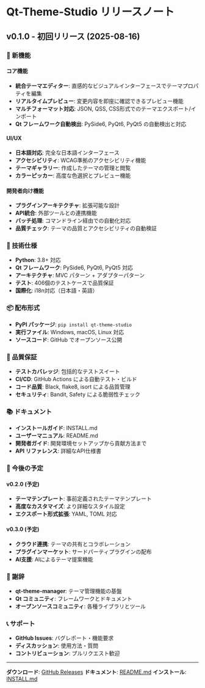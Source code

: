 # Qt-Theme-Studio リリースノート

## v0.1.0 - 初回リリース (2025-08-16)

### 🎉 新機能

#### コア機能
- **統合テーマエディター**: 直感的なビジュアルインターフェースでテーマプロパティを編集
- **リアルタイムプレビュー**: 変更内容を即座に確認できるプレビュー機能
- **マルチフォーマット対応**: JSON, QSS, CSS形式でのテーマエクスポート/インポート
- **Qt フレームワーク自動検出**: PySide6, PyQt6, PyQt5 の自動検出と対応

#### UI/UX
- **日本語対応**: 完全な日本語インターフェース
- **アクセシビリティ**: WCAG準拠のアクセシビリティ機能
- **テーマギャラリー**: 作成したテーマの管理と閲覧
- **カラーピッカー**: 高度な色選択とプレビュー機能

#### 開発者向け機能
- **プラグインアーキテクチャ**: 拡張可能な設計
- **API統合**: 外部ツールとの連携機能
- **バッチ処理**: コマンドライン経由での自動化対応
- **品質チェック**: テーマの品質とアクセシビリティの自動検証

### 🔧 技術仕様

- **Python**: 3.8+ 対応
- **Qt フレームワーク**: PySide6, PyQt6, PyQt5 対応
- **アーキテクチャ**: MVC パターン + アダプターパターン
- **テスト**: 406個のテストケースで品質保証
- **国際化**: i18n対応（日本語・英語）

### 📦 配布形式

- **PyPI パッケージ**: `pip install qt-theme-studio`
- **実行ファイル**: Windows, macOS, Linux 対応
- **ソースコード**: GitHub でオープンソース公開

### 🧪 品質保証

- **テストカバレッジ**: 包括的なテストスイート
- **CI/CD**: GitHub Actions による自動テスト・ビルド
- **コード品質**: Black, flake8, isort による品質管理
- **セキュリティ**: Bandit, Safety による脆弱性チェック

### 📚 ドキュメント

- **インストールガイド**: INSTALL.md
- **ユーザーマニュアル**: README.md
- **開発者ガイド**: 開発環境セットアップから貢献方法まで
- **API リファレンス**: 詳細なAPI仕様書

### 🔄 今後の予定

#### v0.2.0 (予定)
- **テーマテンプレート**: 事前定義されたテーマテンプレート
- **高度なカスタマイズ**: より詳細なスタイル設定
- **エクスポート形式拡張**: YAML, TOML 対応

#### v0.3.0 (予定)
- **クラウド連携**: テーマの共有とコラボレーション
- **プラグインマーケット**: サードパーティプラグインの配布
- **AI支援**: AIによるテーマ提案機能

### 🙏 謝辞

- **qt-theme-manager**: テーマ管理機能の基盤
- **Qt コミュニティ**: フレームワークとドキュメント
- **オープンソースコミュニティ**: 各種ライブラリとツール

### 📞 サポート

- **GitHub Issues**: バグレポート・機能要求
- **ディスカッション**: 使用方法・質問
- **コントリビューション**: プルリクエスト歓迎

---

**ダウンロード**: [GitHub Releases](https://github.com/your-username/Qt-Theme-Studio/releases)
**ドキュメント**: [README.md](README.md)
**インストール**: [INSTALL.md](INSTALL.md)